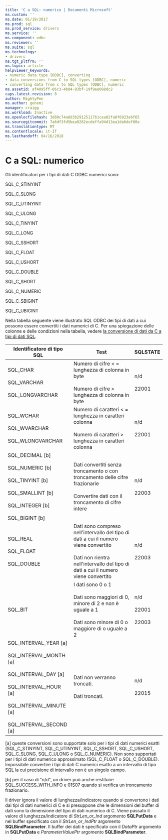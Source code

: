 ```yaml
---
title: 'C a SQL: numerico | Documenti Microsoft'
ms.custom: ''
ms.date: 01/19/2017
ms.prod: sql
ms.prod_service: drivers
ms.service: ''
ms.component: odbc
ms.reviewer: ''
ms.suite: sql
ms.technology:
- drivers
ms.tgt_pltfrm: ''
ms.topic: article
helpviewer_keywords:
- numeric data type [ODBC], converting
- data conversions from C to SQL types [ODBC], numeric
- converting data from c to SQL types [ODBC], numeric
ms.assetid: af4095ff-06c3-4b04-83bf-19f9ee098dc2
caps.latest.revision: 8
author: MightyPen
ms.author: genemi
manager: craigg
ms.workload: Inactive
ms.openlocfilehash: 3d80c74a8d3b29125117b1cea82fa0f6923e6f65
ms.sourcegitcommit: 7a6df3fd5bea9282ecdeffa94d13ea1da6def80a
ms.translationtype: MT
ms.contentlocale: it-IT
ms.lasthandoff: 04/16/2018
---
```

# <a name="c-to-sql-numeric"></a>C a SQL: numerico
Gli identificatori per i tipi di dati C ODBC numerici sono:  
  
 SQL_C_STINYINT  
  
 SQL_C_SLONG  
  
 SQL_C_UTINYINT  
  
 SQL_C_ULONG  
  
 SQL_C_TINYINT  
  
 SQL_C_LONG  
  
 SQL_C_SSHORT  
  
 SQL_C_FLOAT  
  
 SQL_C_USHORT  
  
 SQL_C_DOUBLE  
  
 SQL_C_SHORT  
  
 SQL_C_NUMERIC  
  
 SQL_C_SBIGINT  
  
 SQL_C_UBIGINT  
  
 Nella tabella seguente viene illustrato SQL ODBC dei tipi di dati a cui possono essere convertiti i dati numerici di C. Per una spiegazione delle colonne e delle condizioni nella tabella, vedere [la conversione di dati da C a tipi di dati SQL](../../../odbc/reference/appendixes/converting-data-from-c-to-sql-data-types.md).  
  
|Identificatore di tipo SQL|Test|SQLSTATE|  
|-------------------------|----------|--------------|  
|SQL_CHAR<br /><br /> SQL_VARCHAR<br /><br /> SQL_LONGVARCHAR|Numero di cifre < = lunghezza di colonna in byte<br /><br /> Numero di cifre > lunghezza di colonna in byte|n/d<br /><br /> 22001|  
|SQL_WCHAR<br /><br /> SQL_WVARCHAR<br /><br /> SQL_WLONGVARCHAR|Numero di caratteri < = lunghezza in caratteri colonna<br /><br /> Numero di caratteri > lunghezza in caratteri colonna|n/d<br /><br /> 22001|  
|SQL_DECIMAL [b]<br /><br /> SQL_NUMERIC [b]<br /><br /> SQL_TINYINT [b]<br /><br /> SQL_SMALLINT [b]<br /><br /> SQL_INTEGER [b]<br /><br /> SQL_BIGINT [b]|Dati convertiti senza troncamento o con troncamento delle cifre frazionarie<br /><br /> Convertire dati con il troncamento di cifre intere|n/d<br /><br /> 22003|  
|SQL_REAL<br /><br /> SQL_FLOAT<br /><br /> SQL_DOUBLE|Dati sono compreso nell'intervallo del tipo di dati a cui il numero viene convertito<br /><br /> Dati non rientra nell'intervallo del tipo di dati a cui il numero viene convertito|n/d<br /><br /> 22003|  
|SQL_BIT|I dati sono 0 o 1<br /><br /> Dati sono maggiori di 0, minore di 2 e non è uguale a 1<br /><br /> Dati sono minore di 0 o maggiore di o uguale a 2|n/d<br /><br /> 22001<br /><br /> 22003|  
|SQL_INTERVAL_YEAR [a]<br /><br /> SQL_INTERVAL_MONTH [a]<br /><br /> SQL_INTERVAL_DAY [a]<br /><br /> SQL_INTERVAL_HOUR [a]<br /><br /> SQL_INTERVAL_MINUTE [a]<br /><br /> SQL_INTERVAL_SECOND [a]|Dati non verranno troncati.<br /><br /> Dati troncati.|n/d<br /><br /> 22015|  
  
 [a] queste conversioni sono supportate solo per i tipi di dati numerici esatti (SQL_C_STINYINT, SQL_C_UTINYINT, SQL_C_SSHORT, SQL_C_USHORT, SQL_C_SLONG, SQL_C_ULONG o SQL_C_NUMERIC). Non sono supportati per i tipi di dati numerico approssimato (SQL_C_FLOAT o SQL_C_DOUBLE). Impossibile convertire i tipi di dati C numerici esatto a un intervallo di tipo SQL la cui precisione di intervallo non è un singolo campo.  
  
 [b] per il caso di "n/d", un driver può anche restituire SQL_SUCCESS_WITH_INFO e 01S07 quando si verifica un troncamento frazionario.  
  
 Il driver ignora il valore di lunghezza/indicatore quando si convertono i dati dai tipi di dati numerici di C e si presuppone che le dimensioni del buffer di dati sono la dimensione del tipo di dati numerico di C. Viene passato il valore di lunghezza/indicatore di *StrLen_or_Ind* argomento **SQLPutData** e nel buffer specificato con il *StrLen_or_IndPtr* argomento **SQLBindParameter**. Il buffer dei dati è specificato con il *DataPtr* argomento in **SQLPutData** e *ParameterValuePtr* argomento **SQLBindParameter**.
